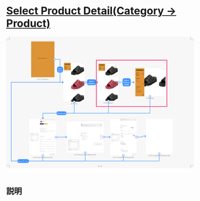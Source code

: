 # [Select Product Detail(Category -> Product)](SegueDetail/SelectProductDetail/detail.md)

![SelectProductDetail](SelectProductDetail.png "SelectProductDetail")

## 説明
